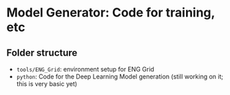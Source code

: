 # Model Generator: Code for training, etc

## Folder structure

- `tools/ENG_Grid`: environment setup for ENG Grid
- `python`: Code for the Deep Learning Model generation (still working on it; this is very basic yet)